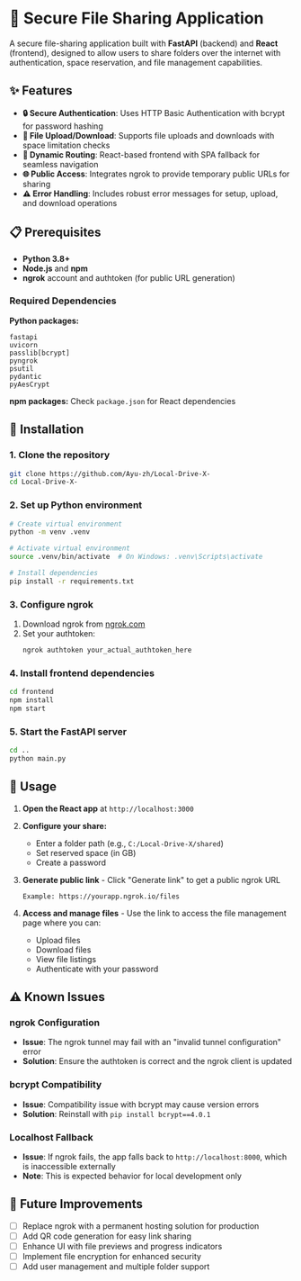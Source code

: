 # 🔐 Secure File Sharing Application

A secure file-sharing application built with **FastAPI** (backend) and **React** (frontend), designed to allow users to share folders over the internet with authentication, space reservation, and file management capabilities.

## ✨ Features

- **🔒 Secure Authentication**: Uses HTTP Basic Authentication with bcrypt for password hashing
- **📁 File Upload/Download**: Supports file uploads and downloads with space limitation checks
- **🚀 Dynamic Routing**: React-based frontend with SPA fallback for seamless navigation
- **🌐 Public Access**: Integrates ngrok to provide temporary public URLs for sharing
- **⚠️ Error Handling**: Includes robust error messages for setup, upload, and download operations

## 📋 Prerequisites

- **Python 3.8+**
- **Node.js** and **npm**
- **ngrok** account and authtoken (for public URL generation)

### Required Dependencies

**Python packages:**
```
fastapi
uvicorn
passlib[bcrypt]
pyngrok
psutil
pydantic
pyAesCrypt
```

**npm packages:** Check `package.json` for React dependencies

## 🚀 Installation

### 1. Clone the repository
```bash
git clone https://github.com/Ayu-zh/Local-Drive-X-
cd Local-Drive-X-
```

### 2. Set up Python environment
```bash
# Create virtual environment
python -m venv .venv

# Activate virtual environment
source .venv/bin/activate  # On Windows: .venv\Scripts\activate

# Install dependencies
pip install -r requirements.txt
```

### 3. Configure ngrok
1. Download ngrok from [ngrok.com](https://ngrok.com)
2. Set your authtoken:
   ```bash
   ngrok authtoken your_actual_authtoken_here
   ```

### 4. Install frontend dependencies
```bash
cd frontend
npm install
npm start
```

### 5. Start the FastAPI server
```bash
cd ..
python main.py
```

## 📖 Usage

1. **Open the React app** at `http://localhost:3000`

2. **Configure your share:**
   - Enter a folder path (e.g., `C:/Local-Drive-X/shared`)
   - Set reserved space (in GB)
   - Create a password

3. **Generate public link** - Click "Generate link" to get a public ngrok URL
   ```
   Example: https://yourapp.ngrok.io/files
   ```

4. **Access and manage files** - Use the link to access the file management page where you can:
   - Upload files
   - Download files
   - View file listings
   - Authenticate with your password

## ⚠️ Known Issues

### ngrok Configuration
- **Issue**: The ngrok tunnel may fail with an "invalid tunnel configuration" error
- **Solution**: Ensure the authtoken is correct and the ngrok client is updated

### bcrypt Compatibility
- **Issue**: Compatibility issue with bcrypt may cause version errors
- **Solution**: Reinstall with `pip install bcrypt==4.0.1`

### Localhost Fallback
- **Issue**: If ngrok fails, the app falls back to `http://localhost:8000`, which is inaccessible externally
- **Note**: This is expected behavior for local development only

## 🔮 Future Improvements

- [ ] Replace ngrok with a permanent hosting solution for production
- [ ] Add QR code generation for easy link sharing
- [ ] Enhance UI with file previews and progress indicators
- [ ] Implement file encryption for enhanced security
- [ ] Add user management and multiple folder support
